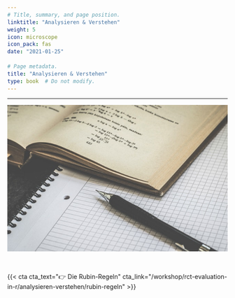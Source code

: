 ```yaml
---
# Title, summary, and page position.
linktitle: "Analysieren & Verstehen"
weight: 5
icon: microscope
icon_pack: fas
date: "2021-01-25"

# Page metadata.
title: "Analysieren & Verstehen"
type: book  # Do not modify.
---
```


<style>
code{
  color: #2a7792;
}
.hljs{
  font-size: 16px
}

</style>

---

![](bg.jpg)


<br>

{{< cta cta_text="👉 Die Rubin-Regeln" cta_link="/workshop/rct-evaluation-in-r/analysieren-verstehen/rubin-regeln" >}}

<style>
h1 {color: #2a7792;}
</style>
